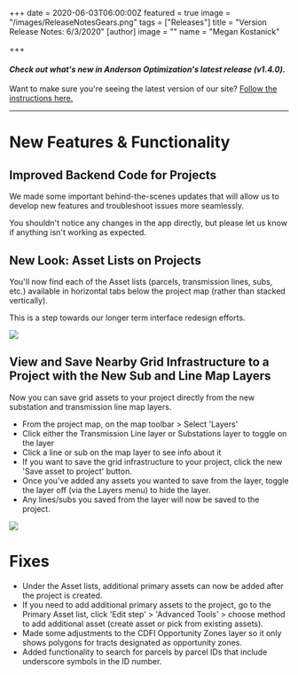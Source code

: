 +++
date = 2020-06-03T06:00:00Z
featured = true
image = "/images/ReleaseNotesGears.png"
tags = ["Releases"]
title = "Version Release Notes: 6/3/2020"
[author]
image = ""
name = "Megan Kostanick"

+++
#### _Check out what's new in Anderson Optimization's latest release (v1.4.0)._

Want to make sure you're seeing the latest version of our site? [Follow the instructions here.](https://docs.andersonopt.com/Prospect/VersionReleaseNotes/latestversion/ "Get Latest Version")

***

# **New Features & Functionality**

## Improved Backend Code for Projects

We made some important behind-the-scenes updates that will allow us to develop new features and troubleshoot issues more seamlessly.

You shouldn't notice any changes in the app directly, but please let us know if anything isn't working as expected.

## New Look: Asset Lists on Projects

You'll now find each of the Asset lists (parcels, transmission lines, subs, etc.) available in horizontal tabs below the project map (rather than stacked vertically).

This is a step towards our longer term interface redesign efforts.

![](/images/asset_tabs.png)

## View and Save Nearby Grid Infrastructure to a Project with the New Sub and Line Map Layers

Now you can save grid assets to your project directly from the new substation and transmission line map layers.

* From the project map, on the map toolbar > Select 'Layers'
* Click either the Transmission Line layer or Substations layer to toggle on the layer
* Click a line or sub on the map layer to see info about it
* If you want to save the grid infrastructure to your project, click the new 'Save asset to project' button. 
* Once you've added any assets you wanted to save from the layer, toggle the layer off (via the Layers menu) to hide the layer. 
* Any lines/subs you saved from the layer will now be saved to the project.

![](/images/save_asset_to_project.png)

# Fixes 

*  Under the Asset lists, additional primary assets can now be added after the project is created. 
  * If you need to add additional primary assets to the project, go to the Primary Asset list, click 'Edit step' > 'Advanced Tools' > choose method to add additional asset (create asset or pick from existing assets).
* Made some adjustments to the CDFI Opportunity Zones layer so it only shows polygons for tracts designated as opportunity zones. 
* Added functionality to search for parcels by parcel IDs that include underscore symbols in the ID number.